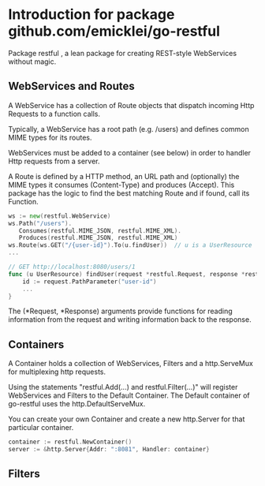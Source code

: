 # Introduction for package github.com/emicklei/go-restful

Package restful , a lean package for creating REST-style WebServices without magic.

## WebServices and Routes

A WebService has a collection of Route objects that dispatch incoming Http Requests to a function calls.

Typically, a WebService has a root path (e.g. /users) and defines common MIME types for its routes.

WebServices must be added to a container (see below) in order to handler Http requests from a server.

A Route is defined by a HTTP method, an URL path and (optionally) the MIME types it consumes (Content-Type) and produces (Accept). This package has the logic to find the best matching Route and if found, call its Function.

```go
ws := new(restful.WebService)
ws.Path("/users").
   Consumes(restful.MIME_JSON, restful.MIME_XML).
   Produces(restful.MIME_JSON, restful.MIME_XML)
ws.Route(ws.GET("/{user-id}").To(u.findUser))  // u is a UserResource
...

// GET http://localhost:8080/users/1
func (u UserResource) findUser(request *restful.Request, response *restful.Response) {
	id := request.PathParameter("user-id")
	...
}
```

The (*Request, *Response) arguments provide functions for reading information from the request and writing information back to the response.

## Containers

A Container holds a collection of WebServices, Filters and a http.ServeMux for multiplexing http requests.

Using the statements "restful.Add(...) and restful.Filter(...)" will register WebServices and Filters to the Default Container. The Default container of go-restful uses the http.DefaultServeMux.

You can create your own Container and create a new http.Server for that particular container.
```go
container := restful.NewContainer()
server := &http.Server{Addr: ":8081", Handler: container}
```

## Filters

